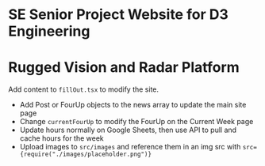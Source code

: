 # SE Senior Project Website for D3 Engineering
# Rugged Vision and Radar Platform

Add content to `fillOut.tsx` to modify the site.
- Add Post or FourUp objects to the news array to update the main site page
- Change `currentFourUp` to modify the FourUp on the Current Week page
- Update hours normally on Google Sheets, then use API to pull and cache hours for the week
- Upload images to `src/images` and reference them in an img src with `src={require("./images/placeholder.png")}` 